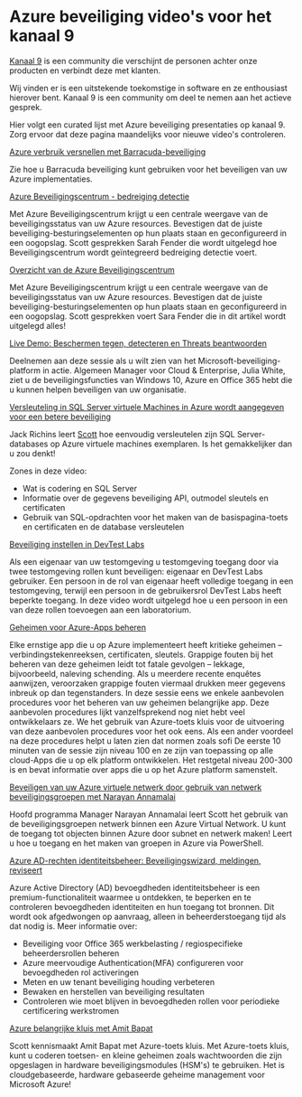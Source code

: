 <properties
   pageTitle="Azure beveiliging video's voor het kanaal 9 | Microsoft Azure"
   description="Het artikel biedt een curated lijst met Azure beveiliging presentaties aan kanaal 9. Kanaal 9 is een community dat verbinding maakt met de personen die onze producten te met de personen achter onze producten gebruiken."
   services="security"
   documentationCenter="na"
   authors="TomShinder"
   manager="MBaldwin"
   editor="TomSh"/>

<tags
   ms.service="security"
   ms.devlang="na"
   ms.topic="article"
   ms.tgt_pltfrm="na"
   ms.workload="na"
   ms.date="08/09/2016"
   ms.author="terrylan"/>

# <a name="azure-security-videos-on-channel-9"></a>Azure beveiliging video's voor het kanaal 9

[Kanaal 9](https://channel9.msdn.com/) is een community die verschijnt de personen achter onze producten en verbindt deze met klanten.

Wij vinden er is een uitstekende toekomstige in software en ze enthousiast hierover bent. Kanaal 9 is een community om deel te nemen aan het actieve gesprek.

Hier volgt een curated lijst met Azure beveiliging presentaties op kanaal 9. Zorg ervoor dat deze pagina maandelijks voor nieuwe video's controleren.

[Azure verbruik versnellen met Barracuda-beveiliging](https://channel9.msdn.com/events/Microsoft-Azure-Marketplace-ISV-Solutions-Webinar-Series/Webinar-1-Accelerating-Azure-Consumption-with-Barracuda-Security/Webinar-1-Accelerating-Azure-Consumption-with-Barracuda-Security)

Zie hoe u Barracuda beveiliging kunt gebruiken voor het beveiligen van uw Azure implementaties.

[Azure Beveiligingscentrum - bedreiging detectie](https://channel9.msdn.com/Shows/Azure-Friday/Azure-Security-Center-Threat-Detection)

Met Azure Beveiligingscentrum krijgt u een centrale weergave van de beveiligingsstatus van uw Azure resources. Bevestigen dat de juiste beveiliging-besturingselementen op hun plaats staan en geconfigureerd in een oogopslag. Scott gesprekken Sarah Fender die wordt uitgelegd hoe Beveiligingscentrum wordt geïntegreerd bedreiging detectie voert.

[Overzicht van de Azure Beveiligingscentrum](https://channel9.msdn.com/Shows/Azure-Friday/Azure-Security-Center-Overview)

Met Azure Beveiligingscentrum krijgt u een centrale weergave van de beveiligingsstatus van uw Azure resources. Bevestigen dat de juiste beveiliging-besturingselementen op hun plaats staan en geconfigureerd in een oogopslag. Scott gesprekken voert Sara Fender die in dit artikel wordt uitgelegd alles!

[Live Demo: Beschermen tegen, detecteren en Threats beantwoorden](https://channel9.msdn.com/events/Virtual-Security-Summit/Virtual-Security-Summit-2016/Live-Demo-Protecting-against-Detecting-and-Responding-to-Threats)

Deelnemen aan deze sessie als u wilt zien van het Microsoft-beveiliging-platform in actie. Algemeen Manager voor Cloud & Enterprise, Julia White, ziet u de beveiligingsfuncties van Windows 10, Azure en Office 365 hebt die u kunnen helpen beveiligen van uw organisatie.

[Versleuteling in SQL Server virtuele Machines in Azure wordt aangegeven voor een betere beveiliging](https://channel9.msdn.com/Shows/Azure-Friday/Encryption-in-SQL-Azure-for-better-security)

Jack Richins leert [Scott](https://channel9.msdn.com/Niners/Glucose) hoe eenvoudig versleutelen zijn SQL Server-databases op Azure virtuele machines exemplaren. Is het gemakkelijker dan u zou denkt!

Zones in deze video:

- Wat is codering en SQL Server
- Informatie over de gegevens beveiliging API, outmodel sleutels en certificaten
- Gebruik van SQL-opdrachten voor het maken van de basispagina-toets en certificaten en de database versleutelen

[Beveiliging instellen in DevTest Labs](https://channel9.msdn.com/Blogs/Windows-Azure/How-to-set-security-in-your-DevTest-Lab)

Als een eigenaar van uw testomgeving u testomgeving toegang door via twee testomgeving rollen kunt beveiligen: eigenaar en DevTest Labs gebruiker. Een persoon in de rol van eigenaar heeft volledige toegang in een testomgeving, terwijl een persoon in de gebruikersrol DevTest Labs heeft beperkte toegang. In deze video wordt uitgelegd hoe u een persoon in een van deze rollen toevoegen aan een laboratorium.

[Geheimen voor Azure-Apps beheren](https://channel9.msdn.com/events/Build/2016/P456)

Elke ernstige app die u op Azure implementeert heeft kritieke geheimen – verbindingstekenreeksen, certificaten, sleutels. Grappige fouten bij het beheren van deze geheimen leidt tot fatale gevolgen – lekkage, bijvoorbeeld, naleving schending. Als u meerdere recente enquêtes aanwijzen, veroorzaken grappige fouten viermaal drukken meer gegevens inbreuk op dan tegenstanders. In deze sessie eens we enkele aanbevolen procedures voor het beheren van uw geheimen belangrijke app. Deze aanbevolen procedures lijkt vanzelfsprekend nog niet hebt veel ontwikkelaars ze. We het gebruik van Azure-toets kluis voor de uitvoering van deze aanbevolen procedures voor het ook eens. Als een ander voordeel na deze procedures helpt u laten zien dat normen zoals sofi De eerste 10 minuten van de sessie zijn niveau 100 en ze zijn van toepassing op alle cloud-Apps die u op elk platform ontwikkelen. Het restgetal niveau 200-300 is en bevat informatie over apps die u op het Azure platform samenstelt.

[Beveiligen van uw Azure virtuele netwerk door gebruik van netwerk beveiligingsgroepen met Narayan Annamalai](https://channel9.msdn.com/Shows/Azure-Friday/Sucruing-your-Azure-Virtual-Network-using-Network-ACLs-with-Narayan-Annamalai)

Hoofd programma Manager Narayan Annamalai leert Scott het gebruik van de beveiligingsgroepen netwerk binnen een Azure Virtual Network. U kunt de toegang tot objecten binnen Azure door subnet en netwerk maken! Leert u hoe u toegang en het maken van groepen in Azure via PowerShell.

[Azure AD-rechten identiteitsbeheer: Beveiligingswizard, meldingen, reviseert](https://channel9.msdn.com/Series/Azure-Active-Directory-Videos-Demos/Azure-AD-Privileged-Identity-Management-Security-Wizard-Alerts-Reviews)

Azure Active Directory (AD) bevoegdheden identiteitsbeheer is een premium-functionaliteit waarmee u ontdekken, te beperken en te controleren bevoegdheden identiteiten en hun toegang tot bronnen. Dit wordt ook afgedwongen op aanvraag, alleen in beheerderstoegang tijd als dat nodig is. Meer informatie over:

- Beveiliging voor Office 365 werkbelasting / regiospecifieke beheerdersrollen beheren
- Azure meervoudige Authentication(MFA) configureren voor bevoegdheden rol activeringen
- Meten en uw tenant beveiliging houding verbeteren
- Bewaken en herstellen van beveiliging resultaten
- Controleren wie moet blijven in bevoegdheden rollen voor periodieke certificering werkstromen

[Azure belangrijke kluis met Amit Bapat](https://channel9.msdn.com/Shows/Azure-Friday/Azure-Key-Vault-with-Amit-Bapat)

Scott kennismaakt Amit Bapat met Azure-toets kluis. Met Azure-toets kluis, kunt u coderen toetsen- en kleine geheimen zoals wachtwoorden die zijn opgeslagen in hardware beveiligingsmodules (HSM's) te gebruiken. Het is cloudgebaseerde, hardware gebaseerde geheime management voor Microsoft Azure!
